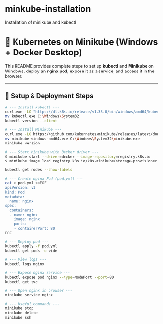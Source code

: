 # minkube-installation
Installation of minikube and kubectl

# 🚀 Kubernetes on Minikube (Windows + Docker Desktop)

This README provides complete steps to set up **kubectl** and **Minikube** on Windows, deploy an **nginx pod**, expose it as a service, and access it in the browser.  

---

## 🔧 Setup & Deployment Steps

```bash
# --- Install kubectl ---
curl.exe -LO "https://dl.k8s.io/release/v1.33.0/bin/windows/amd64/kubectl.exe"
mv kubectl.exe C:\Windows\System32
kubectl version --client

# --- Install Minikube ---
curl.exe -LO https://github.com/kubernetes/minikube/releases/latest/download/minikube-windows-amd64.exe
mv minikube-windows-amd64.exe C:\Windows\System32\minikube.exe
minikube version

# --- Start Minikube with Docker driver ---
$ minikube start --driver=docker --image-repository=registry.k8s.io
$ minikube image load registry.k8s.io/k8s-minikube/storage-provisioner:v5

kubectl get nodes --show-labels

# --- Create nginx Pod (pod.yml) ---
cat > pod.yml <<EOF
apiVersion: v1
kind: Pod
metadata:
  name: nginx
spec:
  containers:
  - name: nginx
    image: nginx
    ports:
    - containerPort: 80
EOF

# --- Deploy pod ---
kubectl apply -f pod.yml
kubectl get pods -o wide

# --- View logs ---
kubectl logs nginx

# --- Expose nginx service ---
kubectl expose pod nginx --type=NodePort --port=80
kubectl get svc

# --- Open nginx in browser ---
minikube service nginx

# --- Useful commands ---
minikube stop
minikube delete
minikube ssh

